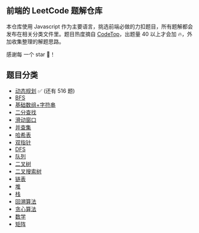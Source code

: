 ## 前端的 LeetCode 题解仓库

本仓库使用 Javascript 作为主要语言，挑选前端必做的力扣题目，所有题解都会发布在相关分类文件里。题目热度摘自 [CodeTop](https://codetop.cc/home)，出题量 40 以上才会加 🔥，外加收集整理的解题思路。

感谢每 一个 star 🌟！

## 题目分类

- [动态规划](Leetcode/dp/index.md) ✅ (还有 516 题)
- [BFS]()
- [基础数组+字符串](Leetcode/array+string/index.md)
- [二分查找](Leetcode/binarySearch/index.md)
- [滑动窗口](Leetcode/slidingWindow/index.md)
- [并查集](Leetcode/set/index.md)
- [哈希表](Leetcode/hashmap/index.md)
- [双指针](Leetcode/twoPointer/index.md)
- [DFS](Leetcode/dfs/index.md)
- [队列](Leetcode/queue/index.md)
- [二叉树](Leetcode/binaryTree/index.md)
- [二叉搜索树](Leetcode/binarySearchTree/index.md)
- [链表](Leetcode/linkedList/index.md)
- [堆](Leetcode/heap/index.md)
- [栈](Leetcode/stack/index.md)
- [回溯算法](Leetcode/backtracking/index.md)
- [贪心算法]()
- [数学]()
- [矩阵]()
